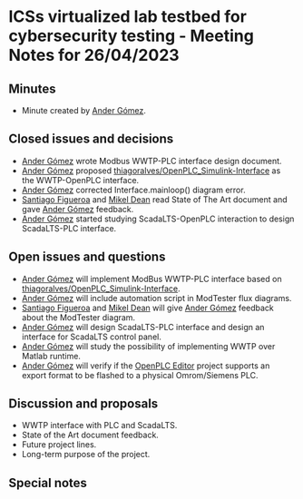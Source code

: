 # ICSs virtualized lab testbed for cybersecurity testing - Meeting Notes for 26/04/2023

## Minutes
- Minute created by [Ander Gómez](https://github.com/gomezander).

## Closed issues and decisions
- [Ander Gómez](https://github.com/gomezander) wrote Modbus WWTP-PLC interface design document.
- [Ander Gómez](https://github.com/gomezander) proposed [thiagoralves/OpenPLC_Simulink-Interface](https://github.com/thiagoralves/OpenPLC_Simulink-Interface) as the WWTP-OpenPLC interface.
- [Ander Gómez](https://github.com/gomezander) corrected Interface.mainloop() diagram error.
- [Santiago Figueroa](https://github.com/sfl0r3nz05) and [Mikel Dean](mdeanoses@ceit.es) read State of The Art document and gave [Ander Gómez](https://github.com/gomezander) feedback.
- [Ander Gómez](https://github.com/gomezander) started studying ScadaLTS-OpenPLC interaction  to design ScadaLTS-PLC interface.

## Open issues and questions
- [Ander Gómez](https://github.com/gomezander) will implement ModBus WWTP-PLC interface based on [thiagoralves/OpenPLC_Simulink-Interface](https://github.com/thiagoralves/OpenPLC_Simulink-Interface).
- [Ander Gómez](https://github.com/gomezander) will include automation script in ModTester flux diagrams.
- [Santiago Figueroa](https://github.com/sfl0r3nz05) and [Mikel Dean](mdeanoses@ceit.es) will  give [Ander Gómez](https://github.com/gomezander) feedback about the ModTester diagram.
- [Ander Gómez](https://github.com/gomezander) will design ScadaLTS-PLC interface and design an interface for ScadaLTS control panel.
- [Ander Gómez](https://github.com/gomezander) will study the possibility of implementing WWTP over Matlab runtime.
- [Ander Gómez](https://github.com/gomezander) will verify if the [OpenPLC Editor](https://openplcproject.com/docs/3-1-openplc-editor-overview/) project supports an export format to be flashed to a physical Omrom/Siemens PLC.

## Discussion and proposals
- WWTP interface with PLC and ScadaLTS.
- State of the Art document feedback.
- Future project lines.
- Long-term purpose of the project.

## Special notes
